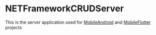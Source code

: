 # NETFrameworkCRUDServer

This is the server application used for <a href="https://github.com/dex4/MobileAndroid">MobileAndroid</a> and <a href="https://github.com/dex4/MobileFlutter">MobileFlutter</a> projects
